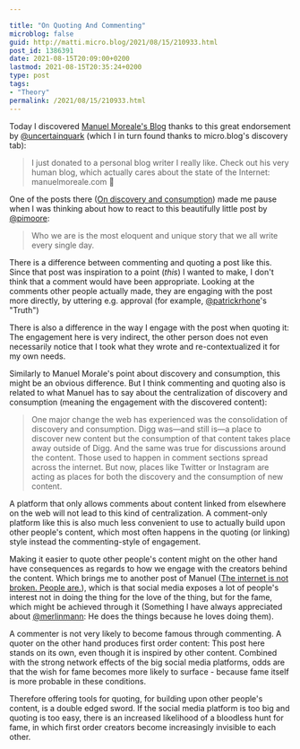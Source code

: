 ```yaml
---

title: "On Quoting And Commenting"
microblog: false
guid: http://matti.micro.blog/2021/08/15/210933.html
post_id: 1386391
date: 2021-08-15T20:09:00+0200
lastmod: 2021-08-15T20:35:24+0200
type: post
tags:
- "Theory"
permalink: /2021/08/15/210933.html
---
```

Today I discovered [Manuel Moreale's Blog](https://manuelmoreale.com) thanks to this great endorsement by [@uncertainquark](https://micro.blog/uncertainquark) (which I in turn found thanks to micro.blog's discovery tab):

>I just donated to a personal blog writer I really like. Check out his very human blog, which actually cares about the state of the Internet: manuelmoreale.com 📝

One of the posts there ([On discovery and consumption](https://manuelmoreale.com/thoughts/on-discovery-and-consumption)) made me pause when I was thinking about how to react to this beautifully little post by [@pimoore](https://micro.blog/pimoore):

>Who we are is the most eloquent and unique story that we all write every single day.

There is a difference between commenting and quoting a post like this. Since that post was inspiration to a point (_this_) I wanted to make, I don't think that a comment would have been appropriate. Looking at the comments other people actually made, they are engaging with the post more directly, by uttering e.g. approval (for example, [@patrickrhone](https://micro.blog/patrickrhone)'s "Truth")

There is also a difference in the way I engage with the post when quoting it: The engagement here is very indirect, the other person does not even necessarily notice that I took what they wrote and re-contextualized it for my own needs.

Similarly to Manuel Morale's point about discovery and consumption, this might be an obvious difference. But I think commenting and quoting also is related to what Manuel has to say about the centralization of discovery and consumption (meaning the engagement with the discovered content):

>One major change the web has experienced was the consolidation of discovery and consumption. Digg was—and still is—a place to discover new content but the consumption of that content takes place away outside of Digg.
And the same was true for discussions around the content. Those used to happen in comment sections spread across the internet. But now, places like Twitter or Instagram are acting as places for both the discovery and the consumption of new content.

A platform that only allows comments about content linked from elsewhere on the web will not lead to this kind of centralization. A comment-only platform like this is also much less convenient to use to actually build upon other people's content, which most often happens in the quoting (or linking) style instead the commenting-style of engagement.

Making it easier to quote other people's content might on the other hand have consequences as regards to how we engage with the creators behind the content. Which brings me to another post of Manuel ([The internet is not broken. People are.](https://manuelmoreale.com/the-internet-is-not-broken-people-are)), which is that social media exposes a lot of people's interest not in doing the thing for the love of the thing, but for the fame, which might be achieved through it (Something I have always appreciated about [@merlinmann](https://micro.blog/merlinmann): He does the things because he loves doing them).

A commenter is not very likely to become famous through commenting. A quoter on the other hand produces first order content: This post here stands on its own, even though it is inspired by other content. Combined with the strong network effects of the big social media platforms, odds are that the wish for fame becomes more likely to surface - because fame itself is more probable in these conditions.

Therefore offering tools for quoting, for building upon other people's content, is a double edged sword. If the social media platform is too big and quoting is too easy, there is an increased likelihood of a bloodless hunt for fame, in which first order creators become increasingly invisible to each other.
